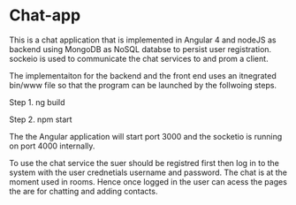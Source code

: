 # Chat-app
This is a chat application that is implemented in Angular 4 and nodeJS as backend using MongoDB as NoSQL databse to persist user registration.
sockeio is used to communicate the chat services to and prom a client.

The implementaiton for the backend and the front end uses an itnegrated bin/www file so that the program can be launched by 
the follwoing steps.

 Step 1. ng build
  
 Step 2. npm start
    
The the Angular application will start port 3000 and the socketio is running on port 4000 internally.
    
To use the chat service the suer should be registred first then log in to the system with the user crednetials username and password. The chat is at the moment used in rooms. Hence once logged in the user can acess the pages the are for chatting and adding contacts.

